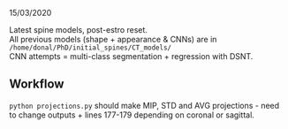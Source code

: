 15/03/2020 <br>

Latest spine models, post-estro reset. <br>
All previous models (shape + appearance & CNNs) are in `/home/donal/PhD/initial_spines/CT_models/` <br>
CNN attempts  = multi-class segmentation + regression with DSNT. <br>


<h2> Workflow </h2>

`python projections.py` should make MIP, STD and AVG projections - need to change outputs + lines 177-179 depending on coronal or sagittal. <br>
